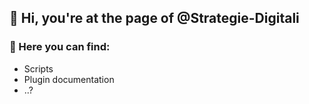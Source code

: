 ## 👋 Hi, you're at the page of @Strategie-Digitali

### 👀 Here you can find:
+ Scripts
+ Plugin documentation
+ ..?

<!---
Strategie-Digitali/Strategie-Digitali is a ✨ special ✨ repository because its `README.md` (this file) appears on your GitHub profile.
You can click the Preview link to take a look at your changes.
--->

